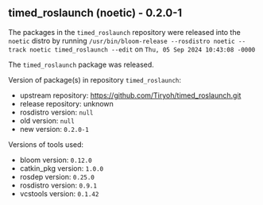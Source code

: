 ## timed_roslaunch (noetic) - 0.2.0-1

The packages in the `timed_roslaunch` repository were released into the `noetic` distro by running `/usr/bin/bloom-release --rosdistro noetic --track noetic timed_roslaunch --edit` on `Thu, 05 Sep 2024 10:43:08 -0000`

The `timed_roslaunch` package was released.

Version of package(s) in repository `timed_roslaunch`:

- upstream repository: https://github.com/Tiryoh/timed_roslaunch.git
- release repository: unknown
- rosdistro version: `null`
- old version: `null`
- new version: `0.2.0-1`

Versions of tools used:

- bloom version: `0.12.0`
- catkin_pkg version: `1.0.0`
- rosdep version: `0.25.0`
- rosdistro version: `0.9.1`
- vcstools version: `0.1.42`


